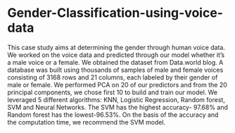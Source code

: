 # Gender-Classification-using-voice-data

This case study aims at determining the gender through human voice data. We worked on the voice data and predicted through our model whether it’s a male voice or a female. We obtained the dataset from Data.world blog. A database was built using thousands of samples of male and female voices consisting of 3168 rows and 21 columns, each labeled by their gender of male or female. We performed PCA on 20 of our predictors and from the 20 principal components, we chose first 10 to build and train our model. We leveraged 5 different algorithms: KNN, Logistic Regression, Random forest, SVM and Neural Networks. The SVM has the highest accuracy- 97.68% and Random forest has the lowest-96.53%. On the basis of the accuracy and the computation time, we recommend the SVM model.
